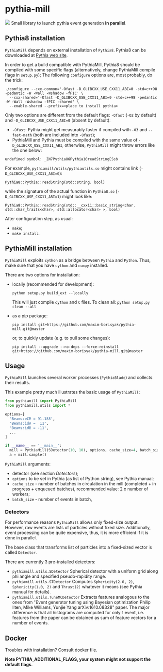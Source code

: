 # pythia-mill
![](http://sr.photos1.fotosearch.com/bthumb/CSP/CSP893/k8938410.jpg)
Small library to launch pythia event generation __in parallel__.


## Pythia8 installation

`PythiaMill` depends on external installation of `Pythia8`.
Pythia8 can be downloaded at [Pythia web site](http://home.thep.lu.se/Pythia/).

In order to get a build compatible with PythiaMill, Pythia8 should be compiled with some specific flags (alternatively, change PythiaMill compile flags in `setup.py`);
The following `configure` options are, most probably, do the trick:

```
./configure --cxx-common='-Ofast -D_GLIBCXX_USE_CXX11_ABI=0 -std=c++98 -pedantic -W -Wall -Wshadow -fPIC' \
  --cxx-shared='-Ofast -D_GLIBCXX_USE_CXX11_ABI=0 -std=c++98 -pedantic -W -Wall -Wshadow -fPIC -shared' \
  --enable-shared --prefix=<place to install pythia>
```

Only two options are different from the default flags: `-Ofast` (`-O2` by default) and `-D_GLIBCXX_USE_CXX11_ABI=0` (absent by default):
- `-Ofast`: Pythia might get measurably faster if compiled with `-03` and `--fast-math` (both are included into `-Ofast`);
- PythiaMill and Pythia must be compiled with the same value of `-D_GLIBCXX_USE_CXX11_ABI`, otherwise, `PythiaMill` might throw errors like the one below:
```
undefined symbol: _ZN7Pythia86Pythia10readStringESsb
```

For example, `pythiamill/utils/pythiautils.so` might contains link (`-D_GLIBCXX_USE_CXX11_ABI=0`):
```
Pythia8::Pythia::readString(std::string, bool)
```

while the signature of the actual function in `Pythia8.so` (`-D_GLIBCXX_USE_CXX11_ABI=1`) might look like:

```
Pythia8::Pythia::readString(std::__cxx11::basic_string<char, std::char_traits<char>, std::allocator<char> >, bool)
```

After configuration step, as usual:
- `make`;
- `make install`.

## PythiaMill installation

`PythiaMill` exploits `cython` as a bridge between `Pythia` and `Python`. Thus, make sure that you have `cython` and `numpy` installed.

There are two options for installation:
- locally (recommended for development):
  ```
  python setup.py build_ext --locally
  ```

  This will just compile `cython` and `C` files.
  To clean all: `python setup.py clean --all`

- as a pip package:
  ```
  pip install git+https://github.com/maxim-borisyak/pythia-mill.git@master
  ```
  or, to quickly update (e.g. to pull some changes):
  ```
  pip install --upgrade --no-deps --force-reinstall git+https://github.com/maxim-borisyak/pythia-mill.git@master
  ```

## Usage

`PythiaMill` launches several worker processes (`PythiaBlade`) and collects their results.

This example pretty much illustrates the basic usage of `PythiaMill`:

```python
from pythiamill import PythiaMill
from pythiamill.utils import *

options=[
  'Beams:eCM = 91.188',
  'Beams:idA =  11',
  'Beams:idB = -11',
  ...
]

if __name__ == '__main__':
  mill = PythiaMill(SDetector(10, 10), options, cache_size=4, batch_size=16, n_workers=2)
  a = mill.sample()
```

`PythiaMill` arguments:
- detector (see section *Detectors*);
- `options` to be set in Pythia (as list of Python string), see Pythia manual;
- `cache_size` - number of batches in circulation in the mill (completed + in progress + enqueued batches), recommended value: 2 x number of workers;
- `batch_size` - number of events in batch, 


### Detectors

For performance reasons `PythiaMill` allows only fixed-size output. However, raw events are lists of particles without fixed size.
Additionally, event processing can be quite expensive, thus, it is more efficient if it is done in parallel.

The base class that transforms list of particles into a fixed-sized vector is called `Detector`.

There are currently 3 pre-installed detectors:

- `pythiamill.utils.SDetector`
  Spherical detector with a uniform grid along phi angle and specified pseudo-rapidity range.
- `pythiamill.utils.STDetector`
  Computes `Sphericity(2.0, 2)`, `Sphericity(1.0, 2)` and `Thrust(2)` whatever it means (see Pythia manual for details).
- `pythiamill.utils.TuneMCDetector`
  Extracts features analogous to the ones from "Event generator tuning using Bayesian optimization Philip Ilten, Mike Williams, Yunjie Yang arXiv:1610.08328" paper.
  The major difference is that all histograms are computed for only 1 event, i.e. features from the paper can be obtained as sum of feature vectors for a number of events.


## Docker

Troubles with installation? Consult docker file. 

__Note PYTHIA_ADDITIONAL_FLAGS, your system might not support the default flags.__    